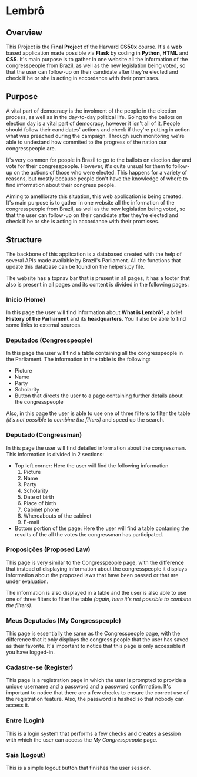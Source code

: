 # **Lembrô**

## **Overview**
This Project is the **Final Project** of the Harvard **CS50x** course. It's a **web** based application made possible via **Flask** by coding in **Python**, **HTML** and **CSS**. It's main purpose is to gather in one website all the information of the congresspeople from Brazil, as well as the new legislation being voted, so that the user can follow-up on their candidate after they're elected and check if he or she is acting in accordance with their promisses.

## **Purpose**
A vital part of democracy is the involment of the people in the election process, as well as in the day-to-day political life. Going to the ballots on election day is a vital part of democracy, however it isn't all of it. People should follow their candidates' actions and check if they're putting in action what was preached during the campaign. Through such monitoring we're able to undestand how commited to the progress of the nation our congresspeople are.

It's very common for people in Brazil to go to the ballots on election day and vote for their congresspeople. However, it's quite unsual for them to follow-up on the actions of those who were elected. This happens for a variety of reasons, but mostly because people don't have the knowledge of where to find information about their congress people. 

Aiming to amelliorate this situation, this web application is being created. It's main purpose is to gather in one website all the information of the congresspeople from Brazil, as well as the new legislation being voted, so that the user can follow-up on their candidate after they're elected and check if he or she is acting in accordance with their promisses.

## **Structure**
The backbone of this application is a databased created with the help of several APIs made available by Brazil's Parliament. All the functions that update this database can be found on the helpers.py file.

The website has a topnav bar that is present in all pages, it has a footer that also is present in all pages and its content is divided in the following pages:

### **Inicio (Home)**
In this page the user will find information about **What is Lembrô?**, a brief **History of the Parliament** and its **headquarters**. You`ll also be able fo find some links to external sources.

### **Deputados (Congresspeople)**
In this page the user will find a table containing all the congresspeople in the Parliament. The information in the table is the following:
- Picture
- Name
- Party
- Scholarity
- Button that directs the user to a page containing further details about the congresspeople

Also, in this page the user is able to use one of three filters to filter the table *(it's not possible to combine the filters)* and speed up the search.

### **Deputado (Congressman)**
In this page the user will find detailed information about the congressman. This information is divided in 2 sections:
- Top left corner: Here the user will find the following information
    1. Picture
    2. Name
    3. Party
    4. Scholarity
    5. Date of birth
    6. Place of birth
    7. Cabinet phone
    8. Whereabouts of the cabinet
    9. E-mail
- Bottom portion of the page: Here the user will find a table contaning the results of the all the votes the congressman has participated.

### **Proposições (Proposed Law)**
This page is very similar to the Congresspeople page, with the difference that instead of displaying information about the congresspeople it displays information about the proposed laws that have been passed or that are under evaluation.

The information is also displayed in a table and the user is also able to use one of three filters to filter the table *(again, here it's not possible to combine the filters)*.

### **Meus Deputados (My Congresspeople)**
This page is essentially the same as the Congresspeople page, with the difference that it only displays the congress people that the user has saved as their favorite. It's important to notice that this page is only accessible if you have logged-in.

### **Cadastre-se (Register)**
This page is a registration page in which the user is prompted to provide a unique username and a password and a password confirmation. It's important to notice that there are a few checks to ensure the correct use of the registration feature. Also, the password is hashed so that nobody can access it.

### **Entre (Login)**
This is a login system that performs a few checks and creates a session with which the user can access the *My Congresspeople* page.

### **Saia (Logout)**
This is a simple logout button that finishes the user session.